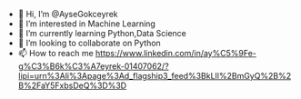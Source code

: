 - 👋 Hi, I’m @AyseGokceyrek
- 👀 I’m interested in Machine Learning
- 🌱 I’m currently learning Python,Data Science
- 💞️ I’m looking to collaborate on Python
- 📫 How to reach me https://www.linkedin.com/in/ay%C5%9Fe-g%C3%B6k%C3%A7eyrek-01407062/?lipi=urn%3Ali%3Apage%3Ad_flagship3_feed%3BkLIl%2BmGyQ%2B%2B%2FaY5FxbsDeQ%3D%3D

<!---
AyseGokceyrek/AyseGokceyrek is a ✨ special ✨ repository because its `README.md` (this file) appears on your GitHub profile.
You can click the Preview link to take a look at your changes.
--->
